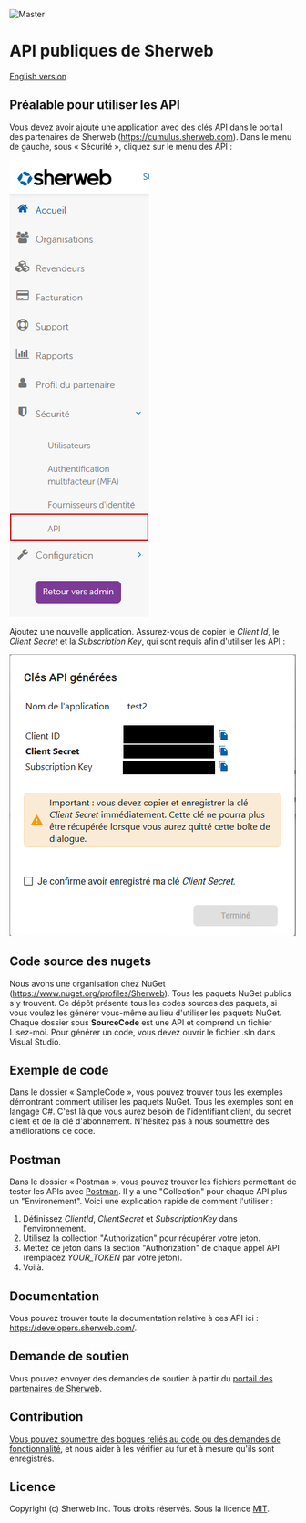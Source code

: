 ![Master](https://github.com/sherweb/Public-Apis/workflows/Master/badge.svg)

# API publiques de Sherweb

[English version](README.md)

## Préalable pour utiliser les API

Vous devez avoir ajouté une application avec des clés API dans le portail des partenaires de Sherweb (https://cumulus.sherweb.com). Dans le menu de gauche, sous « Sécurité », cliquez sur le menu des API :

![Menu dans le portail des partenaires pour créer les clés API](docs/FR_ApiKeysMenu.png)

Ajoutez une nouvelle application. Assurez-vous de copier le *Client Id*, le *Client Secret* et la *Subscription Key*, qui sont requis afin d'utiliser les API :

![Fenêtres pour copier toutes les informations nécessaires afin de se connecter aux API](docs/FR_ApiInformations.png)

## Code source des nugets

Nous avons une organisation chez NuGet (https://www.nuget.org/profiles/Sherweb). Tous les paquets NuGet publics s'y trouvent. Ce dépôt présente tous les codes sources des paquets, si vous voulez les générer vous-même au lieu d'utiliser les paquets NuGet. Chaque dossier sous **SourceCode** est une API et comprend un fichier Lisez-moi. Pour générer un code, vous devez ouvrir le fichier .sln dans Visual Studio.

## Exemple de code

Dans le dossier « SampleCode », vous pouvez trouver tous les exemples démontrant comment utiliser les paquets NuGet. Tous les exemples sont en langage C#. C'est là que vous aurez besoin de l'identifiant client, du secret client et de la clé d'abonnement. N'hésitez pas à nous soumettre des améliorations de code.

## Postman
Dans le dossier « Postman », vous pouvez trouver les fichiers permettant de tester les APIs avec [Postman](https://www.postman.com/). Il y a une "Collection" pour chaque API plus un "Environement". Voici une explication rapide de comment l'utiliser :
1. Définissez *ClientId*, *ClientSecret* et *SubscriptionKey* dans l'environnement.
2. Utilisez la collection "Authorization" pour récupérer votre jeton.
3. Mettez ce jeton dans la section "Authorization" de chaque appel API (remplacez *YOUR_TOKEN* par votre jeton).
4. Voilà.

## Documentation

Vous pouvez trouver toute la documentation relative à ces API ici : https://developers.sherweb.com/.

## Demande de soutien

Vous pouvez envoyer des demandes de soutien à partir du [portail des partenaires de Sherweb](https://cumulus.sherweb.com/nexus/redirect/support?ticket=new).

## Contribution

[Vous pouvez soumettre des bogues reliés au code ou des demandes de fonctionnalité](https://github.com/sherweb/Public-Apis/issues), et nous aider à les vérifier au fur et à mesure qu'ils sont enregistrés.

## Licence

Copyright (c) Sherweb Inc. Tous droits réservés.
Sous la licence [MIT](LICENSE.txt).
